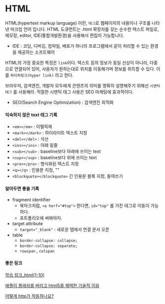 # HTML

HTML(hypertext markup language) 이란, `태그`로 웹페이지의 내용이나 구조를 나타낸 마크업 언어 입니다. HTML 도큐먼트는 .html 확장자를 갖는 순수한 텍스트 파일로, 메모장, editor, IDE(통합개발환경)을 사용해서 편집이 가능합니다.

* IDE : 코딩, 디버깅, 컴파일, 배포가 하나의 프로그램에서 같이 처리할 수 있는 환경을 제공하는 소프트웨어

HTML의 가장 중요한 특징은 `link`이다. 텍스트 등의 정보가 동일 선상이 아니라, 다중으로 연결되어 있어, 사용자가 원하는대로 위치를 이동해가며 정보를 취득할 수 있다. 이를 `하이퍼링크(hyper link)` 라고 한다.



브라우저, 검색엔진, 개발자 모두에게 콘텐츠의 의미를 명확히 설명해주기 위해선 `시맨틱 태그` 를 사용해라. 적절한 시맨틱 태그 사용은 SEO 마케팅에 효과적이다.

* SEO(Search Engine Optimization) : 검색엔진 최적화



#### 익숙하지 않은 text 태그 기록

* `<em></em>` : 이탤릭체
* `<mark></mark>` : 하이라이트 텍스트 지정
* `<del></del>` : 삭선
* `<ins></ins>` : 아래 밑줄
* `<sub></sub>` : baseline보다 아래에 쓰이는 text
* `<sup></sup>` : baseline보다 위에 쓰이는 text
* `<pre></pre>` : 형식화된 텍스트 지정
* `<q></q>` : 인용문 지정, "" 
* `<blockquote></blockquote>` 긴 인용문 블록 지정, 들여쓰기



#### 알아두면 좋을 기록

* fragment identifier 
  * 북마크처럼, `<a herf="#top">` 한다면, `id="top"` 를 가진 태그로 이동이 가능하다.
  * 포트폴리오에 써봐야지.
* target attribute
  * `target="_blank"` : 새로운 탭에서 연결 문서 오픈
* table
  * `border-collapse: collapse;`
  * `border-collapse: separate;`
  * `rowspan` , `colspan`



#### 좋은 링크

[학습 링크_html(1-10)](https://poiemaweb.com/)

[애플이 플래쉬를 버리고 html5를 채택한 기술적 이유](https://www.facebook.com/poiemaweb/videos/179322715885247)

[어떻게 http가 작동하나요?](https://howhttps.works/ko/why-do-we-need-https/)